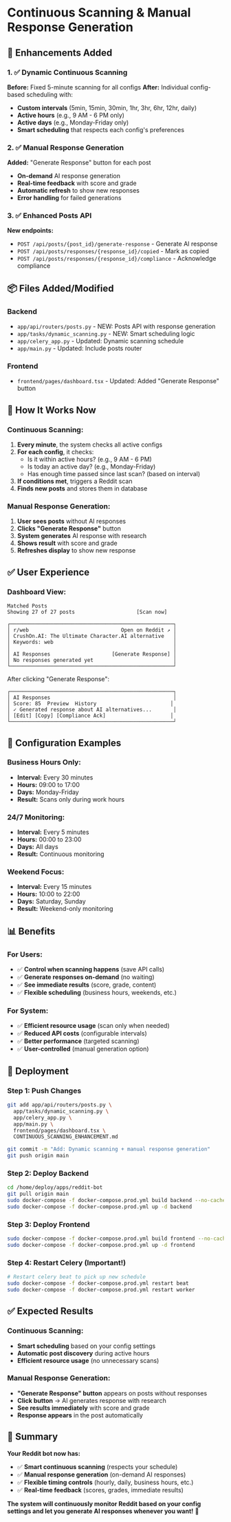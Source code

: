 # Continuous Scanning & Manual Response Generation

## 🎯 Enhancements Added

### 1. ✅ Dynamic Continuous Scanning

**Before:** Fixed 5-minute scanning for all configs
**After:** Individual config-based scheduling with:

- **Custom intervals** (5min, 15min, 30min, 1hr, 3hr, 6hr, 12hr, daily)
- **Active hours** (e.g., 9 AM - 6 PM only)
- **Active days** (e.g., Monday-Friday only)
- **Smart scheduling** that respects each config's preferences

### 2. ✅ Manual Response Generation

**Added:** "Generate Response" button for each post

- **On-demand** AI response generation
- **Real-time feedback** with score and grade
- **Automatic refresh** to show new responses
- **Error handling** for failed generations

### 3. ✅ Enhanced Posts API

**New endpoints:**

- `POST /api/posts/{post_id}/generate-response` - Generate AI response
- `POST /api/posts/responses/{response_id}/copied` - Mark as copied
- `POST /api/posts/responses/{response_id}/compliance` - Acknowledge compliance

## 📦 Files Added/Modified

### Backend

- `app/api/routers/posts.py` - NEW: Posts API with response generation
- `app/tasks/dynamic_scanning.py` - NEW: Smart scheduling logic
- `app/celery_app.py` - Updated: Dynamic scanning schedule
- `app/main.py` - Updated: Include posts router

### Frontend

- `frontend/pages/dashboard.tsx` - Updated: Added "Generate Response" button

## 🚀 How It Works Now

### Continuous Scanning:

1. **Every minute**, the system checks all active configs
2. **For each config**, it checks:
   - Is it within active hours? (e.g., 9 AM - 6 PM)
   - Is today an active day? (e.g., Monday-Friday)
   - Has enough time passed since last scan? (based on interval)
3. **If conditions met**, triggers a Reddit scan
4. **Finds new posts** and stores them in database

### Manual Response Generation:

1. **User sees posts** without AI responses
2. **Clicks "Generate Response"** button
3. **System generates** AI response with research
4. **Shows result** with score and grade
5. **Refreshes display** to show new response

## ✅ User Experience

### Dashboard View:

```
Matched Posts
Showing 27 of 27 posts                    [Scan now]

┌─────────────────────────────────────────────────────┐
│ r/web                              Open on Reddit ↗ │
│ CrushOn.AI: The Ultimate Character.AI alternative   │
│ Keywords: web                                       │
│                                                     │
│ AI Responses                    [Generate Response] │
│ No responses generated yet                          │
└─────────────────────────────────────────────────────┘
```

After clicking "Generate Response":

```
┌─────────────────────────────────────────────────────┐
│ AI Responses                                        │
│ Score: 85  Preview  History                        │
│ ✓ Generated response about AI alternatives...       │
│ [Edit] [Copy] [Compliance Ack]                     │
└─────────────────────────────────────────────────────┘
```

## 🔧 Configuration Examples

### Business Hours Only:

- **Interval:** Every 30 minutes
- **Hours:** 09:00 to 17:00
- **Days:** Monday-Friday
- **Result:** Scans only during work hours

### 24/7 Monitoring:

- **Interval:** Every 5 minutes
- **Hours:** 00:00 to 23:00
- **Days:** All days
- **Result:** Continuous monitoring

### Weekend Focus:

- **Interval:** Every 15 minutes
- **Hours:** 10:00 to 22:00
- **Days:** Saturday, Sunday
- **Result:** Weekend-only monitoring

## 📊 Benefits

### For Users:

- ✅ **Control when scanning happens** (save API calls)
- ✅ **Generate responses on-demand** (no waiting)
- ✅ **See immediate results** (score, grade, content)
- ✅ **Flexible scheduling** (business hours, weekends, etc.)

### For System:

- ✅ **Efficient resource usage** (scan only when needed)
- ✅ **Reduced API costs** (configurable intervals)
- ✅ **Better performance** (targeted scanning)
- ✅ **User-controlled** (manual generation option)

## 🚀 Deployment

### Step 1: Push Changes

```bash
git add app/api/routers/posts.py \
  app/tasks/dynamic_scanning.py \
  app/celery_app.py \
  app/main.py \
  frontend/pages/dashboard.tsx \
  CONTINUOUS_SCANNING_ENHANCEMENT.md

git commit -m "Add: Dynamic scanning + manual response generation"
git push origin main
```

### Step 2: Deploy Backend

```bash
cd /home/deploy/apps/reddit-bot
git pull origin main
sudo docker-compose -f docker-compose.prod.yml build backend --no-cache
sudo docker-compose -f docker-compose.prod.yml up -d backend
```

### Step 3: Deploy Frontend

```bash
sudo docker-compose -f docker-compose.prod.yml build frontend --no-cache
sudo docker-compose -f docker-compose.prod.yml up -d frontend
```

### Step 4: Restart Celery (Important!)

```bash
# Restart celery beat to pick up new schedule
sudo docker-compose -f docker-compose.prod.yml restart beat
sudo docker-compose -f docker-compose.prod.yml restart worker
```

## ✅ Expected Results

### Continuous Scanning:

- **Smart scheduling** based on your config settings
- **Automatic post discovery** during active hours
- **Efficient resource usage** (no unnecessary scans)

### Manual Response Generation:

- **"Generate Response" button** appears on posts without responses
- **Click button** → AI generates response with research
- **See results immediately** with score and grade
- **Response appears** in the post automatically

## 🎉 Summary

**Your Reddit bot now has:**

- ✅ **Smart continuous scanning** (respects your schedule)
- ✅ **Manual response generation** (on-demand AI responses)
- ✅ **Flexible timing controls** (hourly, daily, business hours, etc.)
- ✅ **Real-time feedback** (scores, grades, immediate results)

**The system will continuously monitor Reddit based on your config settings and let you generate AI responses whenever you want!** 🚀
